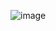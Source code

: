 ![image](https://github.com/Halishrichard17/LSM_OOSE_Lab/assets/90974013/3eccf031-9f49-47ed-86bf-883a8bfea791)
